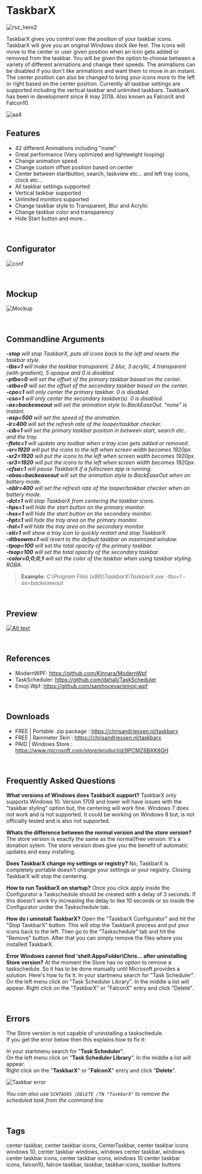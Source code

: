 
# TaskbarX


![rsz_hero2](https://user-images.githubusercontent.com/50437199/90984468-6c5a1a00-e575-11ea-9af0-a874115e07e7.png)
  
TaskbarX gives you control over the position of your taskbar icons.
TaskbarX will give you an original Windows dock like feel. The icons will move to the center or user given position when an icon gets added or removed from the taskbar. You will be given the option to choose between a variety of different animations and change their speeds. The animations can be disabled if you don't like animations and want them to move in an instant. The center position can also be changed to bring your icons more to the left or right based on the center position. Currently all taskbar settings are supported including the vertical taskbar and unlimited taskbars.
TaskbarX has been in development since 6 may 2018. Also known as FalconX and Falcon10.
&nbsp;  
  
![aa4](https://user-images.githubusercontent.com/50437199/79305152-1c968280-7ef3-11ea-9eda-c97f61b758bd.png)
&nbsp;


## Features

- 42 different Animations including "none"
- Great performance (Very optimized and lightweight looping)
- Change animation speed
- Change custom offset position based on center
- Center between startbutton, search, taskview etc... and left tray icons, clock etc...
- All taskbar settings supported
- Vertical taskbar supported
- Unlimited monitors supported
- Change taskbar style to Transparent, Blur and Acrylic
- Change taskbar color and transparency
- Hide Start button and more...
  
  
&nbsp;


## Configurator


![conf](https://user-images.githubusercontent.com/50437199/104807613-7d375080-57e0-11eb-9217-6e92c62b6a57.png)


&nbsp;


## Mockup
 
![Mockup](https://chrisandriessen.nl/images/FlatMock2.png)
  
  

  
&nbsp;


## Commandline Arguments

_**-stop** will stop TaskbarX, puts all icons back to the left and resets the taskbar style.  
**-tbs=1** will make the taskbar transparent. 2 blur, 3 acrylic, 4 transparent (with gradient), 5 opaque and 0 is disabled.  
**-ptbo=0** will set the offset of the primary taskbar based on the center.  
**-stbo=0** will set the offset of the secondary taskbar based on the center.  
**-cpo=1** will only center the primary taskbar. 0 is disabled.  
**-cso=1** will only center the secondary taskbar(s). 0 is disabled.  
**-as=backeaseout** will set the animation style to BackEaseOut. "none" is instant.  
**-asp=500** will set the speed of the animation.  
**-lr=400** will set the refresh rate of the looper/taskbar checker.  
**-cib=1** will set the primary taskbar position in between start, search etc.. and the tray.  
**-ftotc=1** will update any toolbar when a tray icon gets added or removed.  
**-sr=1920** will put the icons to the left when screen width becomes 1920px.  
**-sr2=1920** will put the icons to the left when screen width becomes 1920px.  
**-sr3=1920** will put the icons to the left when screen width becomes 1920px.  
**-cfsa=1** will pause TaskbarX if a fullscreen app is running.  
**-obas=backeaseout** will set the animation style to BackEaseOut when on battery mode.  
**-oblr=400** will set the refresh rate of the looper/taskbar checker when on battery mode.  
**-dct=1** will stop TaskbarX from centering the taskbar icons.  
**-hps=1** will hide the start button on the primary monitor.  
**-hss=1** will hide the start button on the secondary monitor.  
**-hpt=1** will hide the tray area on the primary monitor.  
**-hst=1** will hide the tray area on the secondary monitor.  
**-sti=1** will show a tray icon to quickly restart and stop TaskbarX.  
**-dtbsowm=1** will revert to the default taskbar on maximized window.  
**-tpop=100** will set the total opacity of the primary taskbar.  
**-tsop=100** will set the total opacity of the secondary taskbar.  
**-color=0;0;0;1** will set the color of the taskbar when using taskbar styling. RGBA._
  
> **Example:** _C:\Program Files (x86)\TaskbarX\TaskbarX.exe -tbs=1 -as=backeaseout_
  
  
&nbsp;


## Preview
 
[![Alt text](https://img.youtube.com/vi/oqA3BDt-GqY/0.jpg)](https://youtu.be/oqA3BDt-GqY) 
  
  

  
&nbsp;

## References

- ModernWPF:  https://github.com/Kinnara/ModernWpf  
- TaskScheduler:  https://github.com/dahall/TaskScheduler  
- Emoji.Wpf:  https://github.com/samhocevar/emoji.wpf  

&nbsp;


## Downloads

- FREE | Portable .zip package : https://chrisandriessen.nl/taskbarx 
- FREE | Rainmeter Skin : https://chrisandriessen.nl/taskbarx 
- PAID | Windows Store : https://www.microsoft.com/store/productid/9PCMZ6BXK8GH
  
  
&nbsp;



## Frequently Asked Questions

**What versions of Windows does TaskbarX support?** TaskbarX only supports Windows 10. Version 1709 and lower will have issues with the "taskbar styling" option but, the centering will work fine. Windows 7 does not work and is not supported. It could be working on Windows 8 but, is not officially tested and is also not supported.  



**Whats the difference between the normal version and the store version?** The store version is exactly the same as the normal/free version. It's a donation sytem. The store version does give you the benefit of automatic updates and easy installing.  



**Does TaskbarX change my settings or registry?** No, TaskbarX is completely portable doesn't change your settings or your registry. Closing TaskbarX will stop the centering.  



**How to run TaskbarX on startup?** Once you click apply inside the Configurator a Taskschedule should be created with a delay of 3 seconds. If this doesn't work try increasing the delay to like 10 seconds or so inside the Configurator under the Taskschedule tab.  



**How do i uninstall TaskbarX?** Open the "TaskbarX Configurator" and hit the "Stop TaskbarX" button. This will stop the TaskbarX process and put your icons back to the left. Then go to the "Taskschedule" tab and hit the "Remove" button. After that you can simply remove the files where you installed TaskbarX.  



**Error Windows cannot find 'shell:AppsFolder\Chris... after uninstalling Store version?** At the moment the Store has no option to remove a taskschedule. So it has to be done manually until Microsoft provides a solution. Here's how to fix it. In your startmenu search for "Task Scheduler". On the left menu click on "Task Scheduler Library". In the middle a list will appear. Right click on the "TaskbarX" or "FalconX" entry and click "Delete".  


&nbsp;



## Errors

The Store version is not capable of uninstalling a taskschedule.   
If you get the error below then this explains how to fix it:

In your startmenu search for "**Task Scheduler**".  
On the left menu click on "**Task Scheduler Library**". In the middle a list will appear.  
Right click on the "**TaskbarX**" or "**FalconX**" entry and click "**Delete**".  

![Taskbar error](https://user-images.githubusercontent.com/50437199/80919928-e0757580-8d6c-11ea-9106-b0b1ff33f740.png)

_You can also use `SCHTASKS /DELETE /TN "TaskbarX"` to remove the scheduled task from the command line._

&nbsp;


## Tags
center taskbar, center taskbar icons, CenterTaskbar, center taskbar icons windows 10, center taskbar windows, windows center taskbar, windows center taskbar icons, center taskbar icons, windows 10 center taskbar icons, falcon10, falcon taskbar, taskbar, taskbar icons, taskbar buttons
